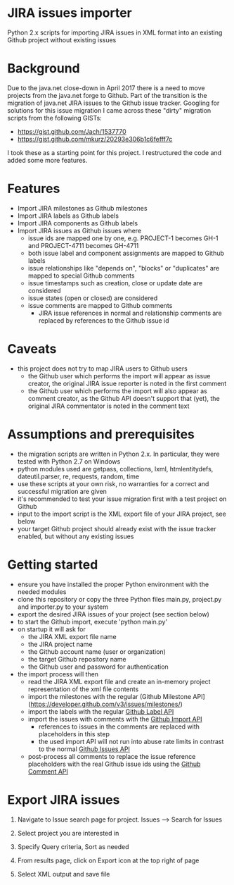 # JIRA issues importer

Python 2.x scripts for importing JIRA issues in XML format into an existing Github project without existing issues

# Background

Due to the java.net close-down in April 2017 there is a need to move projects from the java.net forge to Github.
Part of the transition is the migration of java.net JIRA issues to the Github issue tracker.
Googling for solutions for this issue migration I came across these "dirty" migration scripts from the following GISTs:

* https://gist.github.com/Jach/1537770
* https://gist.github.com/mkurz/20293e306b1c6fefff7c

I took these as a starting point for this project. I restructured the code and added some more features.

# Features

* Import JIRA milestones as Github milestones
* Import JIRA labels as Github labels
* Import JIRA components as Github labels
* Import JIRA issues as Github issues where
  * issue ids are mapped one by one, e.g. PROJECT-1 becomes GH-1 and PROJECT-4711 becomes GH-4711
  * both issue label and component assignments are mapped to Github labels
  * issue relationships like "depends on", "blocks" or "duplicates" are mapped to special Github comments
  * issue timestamps such as creation, close or update date are considered
  * issue states (open or closed) are considered
  * issue comments are mapped to Github comments
    * JIRA issue references in normal and relationship comments are replaced by references to the Github issue id  
 
# Caveats 
 * this project does not try to map JIRA users to Github users
   * the Github user which performs the import will appear as issue creator, the original JIRA issue reporter is noted in the first comment 
   * the Github user which performs the import will also appear as comment creator, as the Github API doesn't support that (yet),
     the original JIRA commentator is noted in the comment text

# Assumptions and prerequisites

* the migration scripts are written in Python 2.x. In particular, they were tested with Python 2.7 on Windows
* python modules used are getpass, collections, lxml, htmlentitydefs, dateutil.parser, re, requests, random, time
* use these scripts at your own risk, no warranties for a correct and successful migration are given
* it's recommended to test your issue migration first with a test project on Github
* input to the import script is the XML export file of your JIRA project, see below
* your target Github project should already exist with the issue tracker enabled, but without any existing issues

# Getting started

* ensure you have installed the proper Python environment with the needed modules
* clone this repository or copy the three Python files main.py, project.py and importer.py to your system
* export the desired JIRA issues of your project (see section below) 
* to start the Github import, execute 'python main.py'
* on startup it will ask for
  * the JIRA XML export file name
  * the JIRA project name
  * the Github account name (user or organization)
  * the target Github repository name
  * the Github user and password for authentication
* the import process will then
  * read the JIRA XML export file and create an in-memory project representation of the xml file contents
  * import the milestones with the regular (Github Milestone API](https://developer.github.com/v3/issues/milestones/)
  * import the labels with the regular [Github Label API](https://developer.github.com/v3/issues/labels/)
  * import the issues with comments with the [Github Import API](https://gist.github.com/jonmagic/5282384165e0f86ef105)
    * references to issues in the comments are replaced with placeholders in this step
    * the used import API will not run into abuse rate limits in contrast to the normal [Github Issues API](https://developer.github.com/v3/issues/)
  * post-process all comments to replace the issue reference placeholders with the real Github issue ids using the [Github Comment API](https://developer.github.com/v3/issues/comments/)

# Export JIRA issues

1. Navigate to Issue search page for project. Issues --> Search for Issues

1. Select project you are interested in

1. Specify Query criteria, Sort as needed

1. From results page, click on Export icon at the top right of page

1. Select XML output and save file

